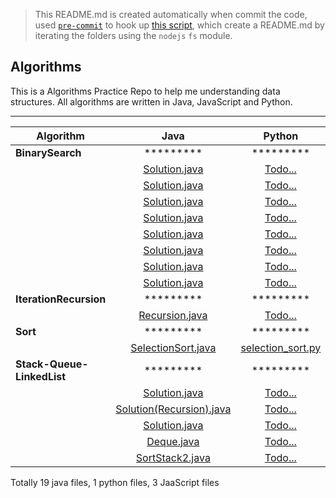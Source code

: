 > This README.md is created automatically when commit the code, used [`pre-commit`](https://www.npmjs.com/package/pre-commit) to hook up [this script](https://github.com/dylan-shao/Algorithms/blob/master/index.js), which create a README.md by iterating the folders using the `nodejs` `fs` module.

## Algorithms

This is a Algorithms Practice Repo to help me understanding data structures.
All algorithms are written in Java, JavaScript and Python.

----------

|Algorithm|  Java           | Python  |  JavaScript
|--- |:--------------:| :-------:|  :---:
|**BinarySearch**|*********|*********|*********
|| [Solution.java](https://github.com/dylan-shao/test_watch_files_create_readme/blob/master/.%2FBinarySearch%2F153.%20-Java%20-%20-Find%20Minimum%20in%20Rotated%20Sorted%20Array/Solution.java)|[Todo...](undefined)|[Todo...](undefined)
|| [Solution.java](https://github.com/dylan-shao/test_watch_files_create_readme/blob/master/.%2FBinarySearch%2F154.%20-Java-%20Find%20Minimum%20in%20Rotated%20Sorted%20Array%20II/Solution.java)|[Todo...](undefined)|[Todo...](undefined)
|| [Solution.java](https://github.com/dylan-shao/test_watch_files_create_readme/blob/master/.%2FBinarySearch%2F33.%20(Java%7C%7C)%20Search%20in%20Rotated%20Sorted%20Array/Solution.java)|[Todo...](undefined)|[Todo...](undefined)
|| [Solution.java](https://github.com/dylan-shao/test_watch_files_create_readme/blob/master/.%2FBinarySearch%2F33.%20FollowUp%2081.%20-Java-Search%20in%20Rotated%20Sorted%20Array%20II/Solution.java)|[Todo...](undefined)|[Todo...](undefined)
|| [Solution.java](https://github.com/dylan-shao/test_watch_files_create_readme/blob/master/.%2FBinarySearch%2F34.%20-Java-Search%20for%20a%20Range/Solution.java)|[Todo...](undefined)|[Todo...](undefined)
|| [Solution.java](https://github.com/dylan-shao/test_watch_files_create_readme/blob/master/.%2FBinarySearch%2F35.%20-Java-Search%20Insert%20Position/Solution.java)|[Todo...](undefined)|[Todo...](undefined)
|| [Solution.java](https://github.com/dylan-shao/test_watch_files_create_readme/blob/master/.%2FBinarySearch%2F658.(Java%7C%7C)%20Find%20K%20Closest%20Elements/Solution.java)|[Todo...](undefined)|[Todo...](undefined)
|| [Solution.java](https://github.com/dylan-shao/test_watch_files_create_readme/blob/master/.%2FBinarySearch%2F74.%20-Java%20-%20-%20Search%20a%202D%20Matrix/Solution.java)|[Todo...](undefined)|[Todo...](undefined)
|**IterationRecursion**|*********|*********|*********
|| [Recursion.java](https://github.com/dylan-shao/test_watch_files_create_readme/blob/master/.%2FIterationRecursion%2F206.%20Reverse%20Linked%20List/Recursion.java)|[Todo...](undefined)|[Todo...](undefined)
|**Sort**|*********|*********|*********
|| [SelectionSort.java](https://github.com/dylan-shao/test_watch_files_create_readme/blob/master/.%2FSort%2FSelectionSort/SelectionSort.java)|[selection_sort.py](https://github.com/dylan-shao/test_watch_files_create_readme/blob/master/.%2FSort%2FSelectionSort/selection_sort.py)|[selectionSort.js](https://github.com/dylan-shao/test_watch_files_create_readme/blob/master/.%2FSort%2FSelectionSort/selectionSort.js)
|**Stack-Queue-LinkedList**|*********|*********|*********
|| [Solution.java](https://github.com/dylan-shao/test_watch_files_create_readme/blob/master/.%2FStack-Queue-LinkedList%2F155.%20Min%20Stack/Solution.java)|[Todo...](undefined)|[solution.js](https://github.com/dylan-shao/test_watch_files_create_readme/blob/master/.%2FStack-Queue-LinkedList%2F155.%20Min%20Stack/solution.js)
|| [Solution(Recursion).java](https://github.com/dylan-shao/test_watch_files_create_readme/blob/master/.%2FStack-Queue-LinkedList%2F206.%20Reverse%20Linked%20List/Solution(Recursion).java)|[Todo...](undefined)|[Todo...](undefined)
|| [Solution.java](https://github.com/dylan-shao/test_watch_files_create_readme/blob/master/.%2FStack-Queue-LinkedList%2F232.%20Implement%20Queue%20using%20Stacks/Solution.java)|[Todo...](undefined)|[solution.js](https://github.com/dylan-shao/test_watch_files_create_readme/blob/master/.%2FStack-Queue-LinkedList%2F232.%20Implement%20Queue%20using%20Stacks/solution.js)
|| [Deque.java](https://github.com/dylan-shao/test_watch_files_create_readme/blob/master/.%2FStack-Queue-LinkedList%2FDeque/Deque.java)|[Todo...](undefined)|[Todo...](undefined)
|| [SortStack2.java](https://github.com/dylan-shao/test_watch_files_create_readme/blob/master/.%2FStack-Queue-LinkedList%2FSortStack/SortStack2.java)|[Todo...](undefined)|[Todo...](undefined)


Totally 19 java files, 1 python files, 3 JaaScript files
